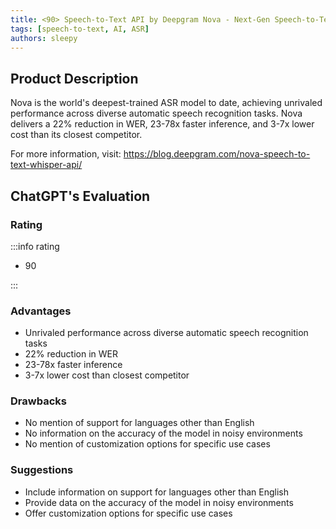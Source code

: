 ```yaml
---
title: <90> Speech-to-Text API by Deepgram Nova - Next-Gen Speech-to-Text with Unmatched Performance
tags: [speech-to-text, AI, ASR]
authors: sleepy
---
```


## Product Description

Nova is the world's deepest-trained ASR model to date, achieving unrivaled performance across diverse automatic speech recognition tasks. Nova delivers a 22% reduction in WER, 23-78x faster inference, and 3-7x lower cost than its closest competitor.

For more information, visit: https://blog.deepgram.com/nova-speech-to-text-whisper-api/

## ChatGPT's Evaluation

### Rating

:::info rating

- 90

:::

### Advantages

- Unrivaled performance across diverse automatic speech recognition tasks
- 22% reduction in WER
- 23-78x faster inference
- 3-7x lower cost than closest competitor


### Drawbacks

- No mention of support for languages other than English
- No information on the accuracy of the model in noisy environments
- No mention of customization options for specific use cases

### Suggestions

- Include information on support for languages other than English
- Provide data on the accuracy of the model in noisy environments
- Offer customization options for specific use cases